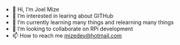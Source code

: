 - 👋 Hi, I’m Joel Mize
- 👀 I’m interested in learing about GITHub
- 🌱 I’m currently learning many things and relearning many things
- 💞️ I’m looking to collaborate on RPi development
- 📫 How to reach me mizedev@hotmail.com

<!---
mize-joel/mize-joel is a ✨ special ✨ repository because its `README.md` (this file) appears on your GitHub profile.
You can click the Preview link to take a look at your changes.
--->
